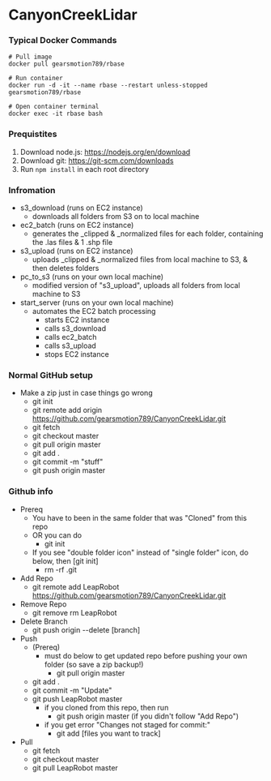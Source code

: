 # CanyonCreekLidar

### Typical Docker Commands
```
# Pull image
docker pull gearsmotion789/rbase

# Run container
docker run -d -it --name rbase --restart unless-stopped gearsmotion789/rbase

# Open container terminal
docker exec -it rbase bash
```

### Prequistites
1. Download node.js: https://nodejs.org/en/download
2. Download git: https://git-scm.com/downloads
3. Run ```npm install``` in each root directory

### Infromation
- s3_download (runs on EC2 instance)
  - downloads all folders from S3 on to local machine
- ec2_batch (runs on EC2 instance)
  - generates the _clipped & _normalized files for each folder, containing the .las files & 1 .shp file
- s3_upload (runs on EC2 instance)
  - uploads _clipped & _normalized files from local machine to S3, & then deletes folders
- pc_to_s3 (runs on your own local machine)
  - modified version of "s3_upload", uploads all folders from local machine to S3
- start_server (runs on your own local machine)
  - automates the EC2 batch processing
    - starts EC2 instance
    - calls s3_download
    - calls ec2_batch
    - calls s3_upload
    - stops EC2 instance

### Normal GitHub setup

- Make a zip just in case things go wrong
  - git init
  - git remote add origin https://github.com/gearsmotion789/CanyonCreekLidar.git
  - git fetch
  - git checkout master
  - git pull origin master
  - git add .
  - git commit -m "stuff"
  - git push origin master

### Github info

- Prereq
  - You have to been in the same folder that was "Cloned" from this repo
  - OR you can do
    - git init
  - If you see "double folder icon" instead of "single folder" icon, do below, then [git init]
    - rm -rf .git
- Add Repo
  - git remote add LeapRobot https://github.com/gearsmotion789/CanyonCreekLidar.git
- Remove Repo
  - git remove rm LeapRobot
- Delete Branch
  - git push origin --delete [branch]
- Push
  - (Prereq)
    - must do below to get updated repo before pushing your own folder (so save a zip backup!)
      - git pull origin master
  - git add .
  - git commit -m "Update"
  - git push LeapRobot master
    - if you cloned from this repo, then run
      - git push origin master (if you didn't follow "Add Repo")
    - if you get error "Changes not staged for commit:"
      - git add [files you want to track]
- Pull
  - git fetch
  - git checkout master
  - git pull LeapRobot master

